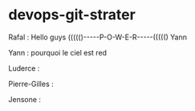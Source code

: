 # devops-git-strater

Rafal : Hello guys             ((((()-----P-O-W-E-R-----((((() Yann

Yann : pourquoi le ciel est red

Luderce :

Pierre-Gilles : 

Jensone : 

